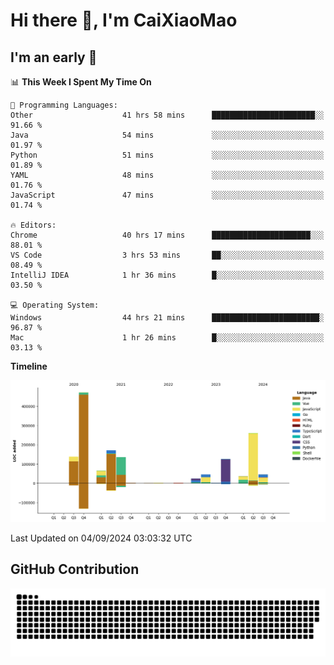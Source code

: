 # Hi there 👋, I'm CaiXiaoMao

## I'm an early 🐤
<!--START_SECTION:waka-->
📊 **This Week I Spent My Time On** 

```text
💬 Programming Languages: 
Other                    41 hrs 58 mins      ███████████████████████░░   91.66 % 
Java                     54 mins             ░░░░░░░░░░░░░░░░░░░░░░░░░   01.97 % 
Python                   51 mins             ░░░░░░░░░░░░░░░░░░░░░░░░░   01.89 % 
YAML                     48 mins             ░░░░░░░░░░░░░░░░░░░░░░░░░   01.76 % 
JavaScript               47 mins             ░░░░░░░░░░░░░░░░░░░░░░░░░   01.74 % 

🔥 Editors: 
Chrome                   40 hrs 17 mins      ██████████████████████░░░   88.01 % 
VS Code                  3 hrs 53 mins       ██░░░░░░░░░░░░░░░░░░░░░░░   08.49 % 
IntelliJ IDEA            1 hr 36 mins        █░░░░░░░░░░░░░░░░░░░░░░░░   03.50 % 

💻 Operating System: 
Windows                  44 hrs 21 mins      ████████████████████████░   96.87 % 
Mac                      1 hr 26 mins        █░░░░░░░░░░░░░░░░░░░░░░░░   03.13 % 
```

**Timeline**

![Lines of Code chart](https://raw.githubusercontent.com/caixiaomao/caixiaomao/main/assets/bar_graph.png)


 Last Updated on 04/09/2024 03:03:32 UTC
<!--END_SECTION:waka-->

## GitHub Contribution
<picture>
  <source media="(prefers-color-scheme: dark)" srcset="/dist/snake/github-contribution-grid-snake-dark.svg" />
  <source media="(prefers-color-scheme: light)" srcset="/dist/snake/github-contribution-grid-snake.svg" />
  <img alt="github contribution grid snake animation" src="/dist/snake/github-contribution-grid-snake.svg" />
</picture>
